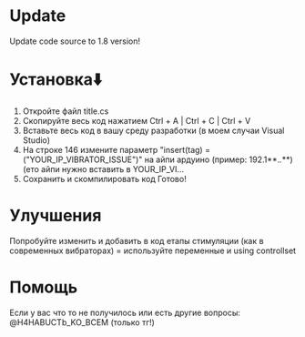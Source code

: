 # Update
Update code source to 1.8 version!
# Установка⬇️
1. Откройте файл title.cs
2. Скопируйте весь код нажатием Ctrl + A | Ctrl + C | Ctrl + V
3. Вставьте весь код в вашу среду разработки (в моем случаи Visual Studio)
4. На строке 146 измените параметр "insert(tag) = ("YOUR_IP_VIBRATOR_ISSUE")" на айпи ардуино (пример: 192.1**.*.***) (ето айпи нужно вставить в YOUR_IP_VI...
5. Сохранить и скомпилировать код
   Готово!
# Улучшения
Попробуйте изменить и добавить в код етапы стимуляции (как в современных вибраторах) = используйте переменные и using controllset
# Помощь
Если у вас что то не получилось или есть другие вопросы: @H4HABUCTb_KO_BCEM (только тг!)
